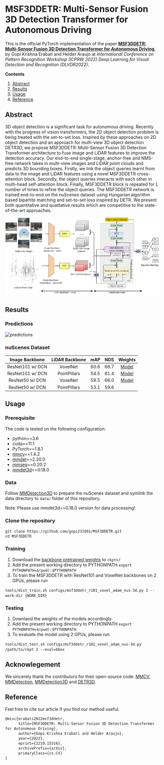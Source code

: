 # MSF3DDETR: Multi-Sensor Fusion 3D Detection Transformer for Autonomous Driving

This is the official PyTorch implementation of the paper **[MSF3DDETR: Multi-Sensor Fusion 3D Detection Transformer for Autonomous Driving](https://arxiv.org/abs/2210.15316)**, by Gopi Krishna Erabati and Helder Araujo at *International Conference on Pattern Recognition Workshop (ICPRW 2022) Deep Learning for Visual Detection and Recognition (DLVDR2022)*.

**Contents**
1. [Abstract](https://github.com/gopi-erabati/MSF3DDETR#abstract)
2. [Results](https://github.com/gopi-erabati/MSF3DDETR#results)
3. [Usage](https://github.com/gopi-erabati/MSF3DDETR#usage)
4. [Reference](https://github.com/gopi-erabati/MSF3DDETR#reference)

## Abstract
3D object detection is a significant task for autonomous driving. Recently with the progress of vision transformers, the 2D object detection problem is being treated with the set-to-set loss. Inspired by these approaches on 2D object detection and an approach for multi-view 3D object detection DETR3D, we propose MSF3DDETR: Multi-Sensor Fusion 3D Detection Transformer architecture to fuse image and LiDAR features to improve the detection accuracy. Our end-to-end single-stage, anchor-free and NMS-free network takes in multi-view images and LiDAR point clouds and predicts 3D bounding boxes. Firstly, we link the object queries learnt from data to the image and LiDAR features using a novel MSF3DDETR cross-attention block. Secondly, the object queries interacts with each other in multi-head self-attention block. Finally, MSF3DDETR block is repeated for L number of times to refine the object queries. The MSF3DDETR network is trained end-to-end on the nuScenes dataset using Hungarian algorithm based bipartite matching and set-to-set loss inspired by DETR. We present both quantitative and qualitative results which are competitive to the state-of-the-art approaches.

![Pipeline](resources/msf3ddetr-Page-1.drawio.png)

## Results

### Predictions

![predictions](https://user-images.githubusercontent.com/22390149/198097356-23f4de6b-ccca-4129-bdd2-6edf3cadbf54.gif)

### nuScenes Dataset

| Image Backbone | LiDAR Backbone | mAP | NDS | Weights |
| :---------: | :---------: | :----: |:----: | :------: |
| ResNet101 w/ DCN | VoxelNet | 60.6 | 66.7 | [Model](https://drive.google.com/file/d/12ohqEgSqLNbLwhGvsWlmuMFCTy9wJpDu/view?usp=sharing) |
| ResNet101 w/ DCN | PointPillars | 54.5 | 61.4 | [Model](https://drive.google.com/file/d/1o4JoLX4TuwP7jDHTsIjIf_XpC-J5JStg/view?usp=sharing) |
| ResNet50 w/ DCN | VoxelNet | 59.5 | 66.0 | [Model](https://drive.google.com/file/d/10bt6xvrG0yJ-sIkxave33BIwO-6sFz8C/view?usp=sharing) |
| ResNet50 w/ DCN | PointPillars | 53.1 | 59.6 |  |

## Usage

### Prerequisite

The code is tested on the following configuration:
- python==3.6
- cuda==11.1
- PyTorch==1.8.1
- [mmcv](https://github.com/open-mmlab/mmcv)==1.4.2
- [mmdet](https://github.com/open-mmlab/mmdetection)==2.20.0
- [mmseg](https://github.com/open-mmlab/mmsegmentation)==0.20.2
- [mmdet3d](https://github.com/open-mmlab/mmdetection3d)==0.18.0

### Data
Follow [MMDetection3D](https://mmdetection3d.readthedocs.io/en/latest/data_preparation.html) to prepare the nuScenes dataset and symlink the data directory to `data/` folder of this repository.

Note: Please use mmdet3d==0.18.0 version for data processing!

### Clone the repository
```
git clone https://github.com/gopi231091/MSF3DDETR.git
cd MSF3DDETR
```

### Training

1. Download the [backbone pretrained weights](https://drive.google.com/drive/folders/1AA-QuhJzLW-t-1CXCkJjXXr-75oTrNL4?usp=sharing) to `ckpts/`
2. Add the present working directory to PYTHONPATH `export PYTHONPATH=$(pwd):$PYTHONPATH`
3. To train the MSF3DDETR with ResNet101 and VoxelNet backbones on 2 GPUs, please run

`tools/dist_train.sh configs/msf3ddetr_r101_voxel_adam_nus-3d.py 2 --work-dir {WORK_DIR}`

### Testing
1. Downlaod the weights of the models accordingly.
2. Add the present working directory to PYTHONPATH `export PYTHONPATH=$(pwd):$PYTHONPATH`
3. To evaluate the model using 2 GPUs, please run

`tools/dist_test.sh configs/msf3ddetr_r101_voxel_adam_nus-3d.py /path/to/ckpt 2 --eval=bbox`

## Acknowlegement
We sincerely thank the contributors for their open-source code: [MMCV](https://github.com/open-mmlab/mmcv), [MMDetection](https://github.com/open-mmlab/mmdetection), [MMDetection3D](https://github.com/open-mmlab/mmdetection3d) and [DETR3D](https://github.com/WangYueFt/detr3d).

## Reference
Feel free to cite our article if you find our method useful.
```
@misc{erabati2022msf3ddetr,
      title={MSF3DDETR: Multi-Sensor Fusion 3D Detection Transformer for Autonomous Driving}, 
      author={Gopi Krishna Erabati and Helder Araujo},
      year={2022},
      eprint={2210.15316},
      archivePrefix={arXiv},
      primaryClass={cs.CV}
}
```


